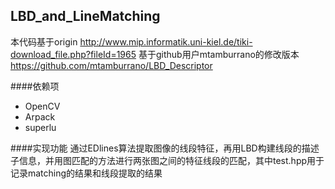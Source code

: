 
## LBD_and_LineMatching
本代码基于origin
http://www.mip.informatik.uni-kiel.de/tiki-download_file.php?fileId=1965
基于github用户mtamburrano的修改版本
https://github.com/mtamburrano/LBD_Descriptor


####依赖项

 - OpenCV
 - Arpack
 - superlu


####实现功能
通过EDlines算法提取图像的线段特征，再用LBD构建线段的描述子信息，并用图匹配的方法进行两张图之间的特征线段的匹配，其中test.hpp用于记录matching的结果和线段提取的结果


